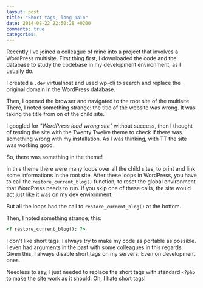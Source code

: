 ```yaml
---
layout: post
title: "Short tags, long pain"
date: 2014-08-22 22:50:28 +0200
comments: true
categories:
---
```


Recently I've joined a colleague of mine into a project that involves a WordPress multisite. First thing first,
I downloaded the code and the database to study the codebase in my development environment, as I usually do.

I created a `.dev` virtualhost and used wp-cli to search and replace the original domain in the WordPress database.

Then, I opened the browser and navigated to the root site of the multisite. There, I noted something strange: the title
of the website was wrong. It was taking the title from on of the child site.

I googled for _"WordPress load wrong site"_ without success, then I thought of testing the site with the Twenty Twelve
theme to check if there was something wrong with my installation. As I was thinking, with TT the site was working good.

So, there was something in the theme!

In this theme there were many loops over all the child sites, to print and link some informations in the root site.
After these loops in WordPress, you have to call the `restore_current_blog()` function, to reset the global environment
that WordPress needs to run. If you skip one of these calls, the site would act just like it was on my dev environment.

But all the loops had the call to `restore_current_blog()` at the bottom.

Then, I noted something strange; this:

```php
<? restore_current_blog(); ?>
```

I don't like short tags. I always try to make my code as portable as possible. I even had arguments in the past with some
colleagues in this regards. Given this, I always disable short tags on my servers. Even on development ones.

Needless to say, I just needed to replace the short tags with standard `<?php` to make the site work as it should.
Oh, I hate short tags!
